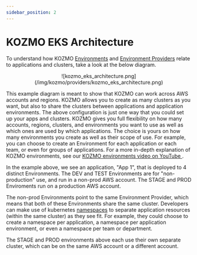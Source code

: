 ```yaml
---
sidebar_position: 2
---
```


# KOZMO EKS Architecture

To understand how KOZMO [Environments](/docs/techdocs/entities#aws-environment) and [Environment Providers](/docs/techdocs/entities#aws-environment-provider) relate to applications and clusters, take a look at the below diagram.

<p align="center">
![kozmo_eks_architecture.png](/img/kozmo/providers/kozmo_eks_architecture.png)
</p>

This example diagram is meant to show that KOZMO can work across AWS accounts and regions. KOZMO allows you to create as many clusters as you want, but also to share the clusters between applications and application environments. The above configuration is just one way that you could set up your apps and clusters. KOZMO gives you full flexibility on how many accounts, regions, clusters, and environments you want to use as well as which ones are used by which applications. The choice is yours on how many environments you create as well as their scope of use. For example, you can choose to create an Environment for each application or each team, or even for groups of applications. For a more in-depth explanation of KOZMO environments, see our [KOZMO environments video on YouTube ](https://www.youtube.com/watch?v=EgfIAPzIAHk&list=PLhr1KZpdzukcf5e7vYOVkpw4h-rzy7Pn3&index=4).

In the example above, we see an application, "App 1", that is deployed to 4 distinct Environments. The DEV and TEST Environments are for "non-production" use, and run in a non-prod AWS account. The STAGE and PROD Enviroments run on a production AWS account.

The non-prod Environments point to the same Environment Provider, which means that both of these Environments share the same cluster. Developers can make use of kubernetes [namespaces](https://kubernetes.io/docs/concepts/overview/working-with-objects/namespaces/) to separate application resources (within the same cluster) as they see fit. For example, they could choose to create a namespace per application, a namespace per application environment, or even a namespace per team or department.

The STAGE and PROD environments above each use their own separate cluster, which can be on the same AWS account or a different account.
